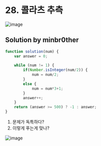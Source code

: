 # 28. 콜라츠 추측

![image](https://user-images.githubusercontent.com/24728385/108510460-e50e1900-7301-11eb-8d4f-01fc5367fbb0.png)

## Solution by minbr0ther

```js
function solution(num) {
    var answer = 0;
    
    while (num != 1) {
        if(Number.isInteger(num/2)) {
            num = num/2;
        }
        else {
            num = num*3+1;
        }
        answer++;
    }
    return (answer >= 500) ? -1 : answer;
}
```

1. 문제가 독특하다?
2. 이렇게 푸는게 맞나?

![image](https://user-images.githubusercontent.com/24728385/108510398-cdcf2b80-7301-11eb-8c61-3a15a10eb2b1.png)
